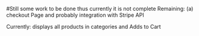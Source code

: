 #Still some work to be done thus currently it is not complete
Remaining:
     (a) checkout Page and probably integration with Stripe API

Currently: displays all products in categories and Adds to Cart  
